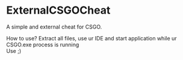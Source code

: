 # ExternalCSGOCheat
 A simple and external cheat for CSGO.

How to use?
Extract all files, use ur IDE and start application while ur CSGO.exe process is running
<br/>Use ;)
